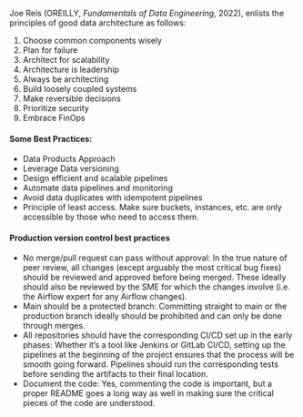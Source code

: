 

Joe Reis (OREILLY, *Fundamentals of Data Engineering*, 2022), enlists the principles of good data architecture as follows:
1. Choose common components wisely
2. Plan for failure
3. Architect for scalability
4. Architecture is leadership
5. Always be architecting
6. Build loosely coupled systems
7. Make reversible decisions
8. Prioritize security
9. Embrace FinOps







#### **Some Best Practices:**
- Data Products Approach
- Leverage Data versioning
- Design efficient and scalable pipelines
- Automate data pipelines and monitoring
- Avoid data duplicates with idempotent pipelines
- Principle of least access. Make sure buckets, instances, etc. are only accessible by those who need to access them.

#### Production version control best practices
- No merge/pull request can pass without approval: In the true nature of peer review, all changes (except arguably the most critical bug fixes) should be reviewed and approved before being merged. These ideally should also be reviewed by the SME for which the changes involve (i.e. the Airflow expert for any Airflow changes).
- Main should be a protected branch: Committing straight to main or the production branch ideally should be prohibited and can only be done through merges.
- All repositories should have the corresponding CI/CD set up in the early phases: Whether it’s a tool like Jenkins or GitLab CI/CD, setting up the pipelines at the beginning of the project ensures that the process will be smooth going forward. Pipelines should run the corresponding tests before sending the artifacts to their final location.
- Document the code: Yes, commenting the code is important, but a proper README goes a long way as well in making sure the critical pieces of the code are understood.
